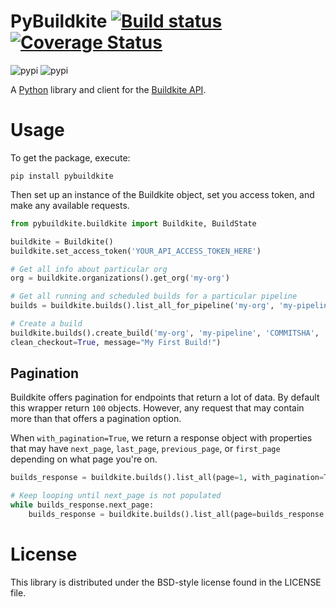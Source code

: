 # PyBuildkite  [![Build status](https://badge.buildkite.com/89bf10df4492f2f2d61ca707078828824fec3b08cb85192e6d.svg)](https://buildkite.com/pybuildkite/pybuildkite) <a href='https://coveralls.io/github/pyasi/pybuildkite?branch=master'><img src='https://coveralls.io/repos/github/pyasi/pybuildkite/badge.svg?branch=master' alt='Coverage Status' /></a>
 <img src="https://badge.fury.io/py/pybuildkite.svg" alt="pypi">     <img src="https://img.shields.io/pypi/dm/pybuildkite.svg" alt="pypi">

A [Python](https://www.python.org/) library and client for the [Buildkite API](https://buildkite.com/docs/api).


# Usage

To get the package, execute:

```
pip install pybuildkite
```

Then set up an instance of the Buildkite object, set you access token, and make any available requests.

```python
from pybuildkite.buildkite import Buildkite, BuildState

buildkite = Buildkite()
buildkite.set_access_token('YOUR_API_ACCESS_TOKEN_HERE')

# Get all info about particular org
org = buildkite.organizations().get_org('my-org')

# Get all running and scheduled builds for a particular pipeline
builds = buildkite.builds().list_all_for_pipeline('my-org', 'my-pipeline', states=[BuildState.RUNNING, Buildstate.SCHEDULED])

# Create a build
buildkite.builds().create_build('my-org', 'my-pipeline', 'COMMITSHA', 'master', 
clean_checkout=True, message="My First Build!")
```

## Pagination

Buildkite offers pagination for endpoints that return a lot of data. By default this wrapper return `100` objects. However, any request that may contain more than that offers a pagination option.

When `with_pagination=True`, we return a response object with properties that may have `next_page`, `last_page`, `previous_page`, or `first_page` depending on what page you're on.

```python
builds_response = buildkite.builds().list_all(page=1, with_pagination=True)

# Keep looping until next_page is not populated
while builds_response.next_page:
    builds_response = buildkite.builds().list_all(page=builds_response.next_page, with_pagination=True)
```


# License

This library is distributed under the BSD-style license found in the LICENSE file.
